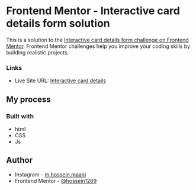 # Frontend Mentor - Interactive card details form solution

This is a solution to the [Interactive card details form challenge on Frontend Mentor](https://www.frontendmentor.io/challenges/interactive-card-details-form-XpS8cKZDWw). Frontend Mentor challenges help you improve your coding skills by building realistic projects. 


### Links

- Live Site URL: [Interactive card details](https://interactive-card-details-livid.vercel.app/)

## My process

### Built with

- html
- CSS
- Js



## Author

- Instagram - [m.hossein.maani](https://www.instagram.com/m.hossein.maani/)
- Frontend Mentor - [@hossein1269](https://www.frontendmentor.io/profile/hossein1269)


